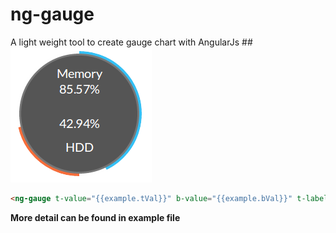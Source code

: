 ng-gauge
========

A light weight tool to create gauge chart with AngularJs
##![Line Charts](https://raw.githubusercontent.com/vthinkxie/ng-gauge/master/example/example.png "Line Charts")
```html
<ng-gauge t-value="{{example.tVal}}" b-value="{{example.bVal}}" t-label="Memory" b-label="HDD" unit="%"></ng-gauge>
```
**More detail can be found in example file**
